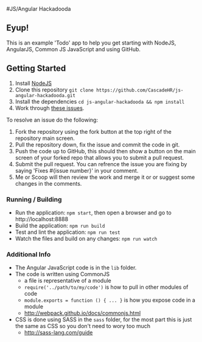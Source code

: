 #JS/Angular Hackadooda

## Eyup!
This is an example 'Todo' app to help you get starting with NodeJS, AngularJS, Common JS JavaScript and using GitHub.

## Getting Started
1. Install [NodeJS](http://nodejs.org)
2. Clone this repository `git clone https://github.com/CascadeHR/js-angular-hackadooda.git`
3. Install the dependencies `cd js-angular-hackadooda && npm install`
4. Work through [these issues](https://github.com/CascadeHR/js-angular-hackadooda/issues).

To resolve an issue do the following:

1. Fork the repository using the fork button at the top right of the repository main screen.
2. Pull the repository down, fix the issue and commit the code in git.
3. Push the code up to GitHub, this should then show a button on the main screen of your forked repo that allows you to submit a pull request.
4. Submit the pull request. You can refrence the issue you are fixing by saying 'Fixes #{issue number}' in your comment.
5. Me or Scoop will then review the work and merge it or or suggest some changes in the comments.

### Running / Building
- Run the application: `npm start`, then open a browser and go to http://localhost:8888
- Build the application: `npm run build`
- Test and lint the application: `npm run test`
- Watch the files and build on any changes: `npm run watch`

### Additional Info
- The Angular JavaScript code is in the `lib` folder.
- The code is written using CommonJS
    - a file is representative of a module
    - `require('../path/to/my/code')` is how to pull in other modules of code
    - `module.exports = function () { ... }` is how you expose code in a module
    - http://webpack.github.io/docs/commonjs.html
- CSS is done using SASS in the `sass` folder, for the most part this is just the same as CSS so you don't need to wory too much
    - http://sass-lang.com/guide

